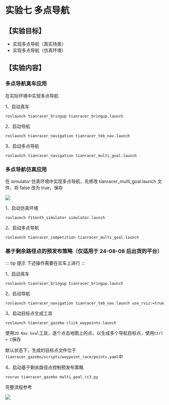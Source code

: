 # 实验七 多点导航

## 【实验目标】

- 实现多点导航（真实场景）
- 实现多点导航（仿真环境）

## 【实验内容】

### 多点导航真车应用

在实际环境中实现多点导航

1、启动真车
```shell
roslaunch tianracer_bringup tianracer_bringup.launch
```

2、启动导航
```shell
roslaunch tianracer_navigation tianracer_teb_nav.launch
```

3、启动多点导航

```shell
roslaunch tianracer_navigation tianracer_multi_goal.launch
```

### 多点导航仿真应用

在 simulator 仿真环境中实现多点导航，先修改 tianracer_multi_goal.launch 文件，将 false 改为 true，保存

![](https://tianbot-pic.oss-cn-beijing.aliyuncs.com/tianbot/202112211740915.png)

1、启动仿真环境

```shell
roslaunch f1tenth_simulator simulator.launch
```

2、启动多点导航
```shell
roslaunch tianracer_competition tianracer_multi_goal.launch
```

### 基于剩余路径点的预发布策略（仅适用于 24-08-08 后出货的平台）

::: tip 提示
下述操作需要在实车上进行
:::

1、启动真车
```shell
roslaunch tianracer_bringup tianracer_bringup.launch
```

2、启动导航
```shell
roslaunch tianracer_navigation tianracer_teb_nav.launch use_rviz:=true
```

3、启动目标点生成工具

```shell
roslaunch tianracer_gazebo click_waypoints.launch
```
使用`2D Nav Goal`工具，逐个点击地图上的点，以生成多个导航目标点，使用`Ctrl + C`保存

默认状态下，生成的目标点文件位于`tianracer_gazebo/scripts/waypoint_race/points.yaml`中

4、启动基于剩余路径点控制预发布策略

```shell
rosrun tianracer_gazebo multi_goal_rc3.py
```

完整流程参考

![](https://tianbot-pic.oss-cn-beijing.aliyuncs.com/tianbot-pic/Tianbot-Docwaypoints_multi_goals_rc3.gif)